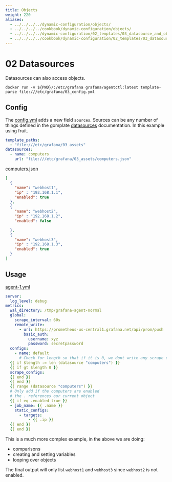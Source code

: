```yaml
---
title: Objects
weight: 220
aliases:
  - ../../../../dynamic-configuration/objects/
  - ../../../../cookbook/dynamic-configuration/objects/
  - ../../../../dynamic-configuration/02_templates/03_datasource_and_objects/
  - ../../../../cookbook/dynamic-configuration/02_templates/03_datasource_and_objects/
---
```


# 02 Datasources

Datasources can also access objects.

`docker run -v ${PWD}/:/etc/grafana grafana/agentctl:latest template-parse file:///etc/grafana/03_config.yml`


## Config

The [config.yml](https://github.com/grafana/agent/blob/main/docs/sources/cookbook/dynamic-configuration/02_Templates/02_config.yml) adds a new field `sources`. Sources can be any number of things defined in the gomplate [datasources](https://docs.gomplate.ca/datasources/) documentation. In this example using fruit.

```yaml
template_paths:
  - "file:///etc/grafana/03_assets"
datasources:
  - name: computers
    url: "file:///etc/grafana/03_assets/computers.json"
```

[computers.json](https://github.com/grafana/agent/blob/main/docs/sources/cookbook/dynamic-configuration/02_Templates/03_assets/computers.json)

```json
[
  {
    "name": "webhost1",
    "ip" : "192.168.1.1",
    "enabled": true
  },
  {
    "name": "webhost2",
    "ip" : "192.168.1.2",
    "enabled": false

  },
  {
    "name": "webhost3",
    "ip" : "192.168.1.3",
    "enabled": true
  }
]
```

## Usage

[agent-1.yml](https://github.com/grafana/agent/blob/main/docs/sources/cookbook/dynamic-configuration/02_Templates/02_assets/agent-1.yml)

```yaml
server:
  log_level: debug
metrics:
  wal_directory: /tmp/grafana-agent-normal
  global:
    scrape_interval: 60s
    remote_write:
      - url: https://prometheus-us-central1.grafana.net/api/prom/push
        basic_auth:
          username: xyz
          password: secretpassword
  configs:
    - name: default
      # Check for length so that if it is 0, we dont write any scrape configs
  {{ if $length := len (datasource "computers") }}
  {{ if gt $length 0 }}
  scrape_configs:
  {{ end }}
  {{ end }}
  {{ range (datasource "computers") }}
  # Only add if the computers are enabled
  # the . references our current object
  {{ if eq .enabled true }}
  - job_name: {{ .name }}
    static_configs:
      - targets:
          - {{ .ip }}
  {{ end }}
  {{ end }}
```

This is a much more complex example, in the above we are doing:

- comparisons
- creating and setting variables
- looping over objects

The final output will only list `webhost1` and `webhost3` since `webhost2` is not enabled.
